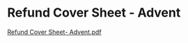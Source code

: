 # Refund Cover Sheet - Advent

[Refund Cover Sheet- Advent.pdf](Refund%20Cover%20Sheet%20-%20Advent%2025d541ccd62f44a7a73b1d403def7a87/Refund_Cover_Sheet-_Advent.pdf)